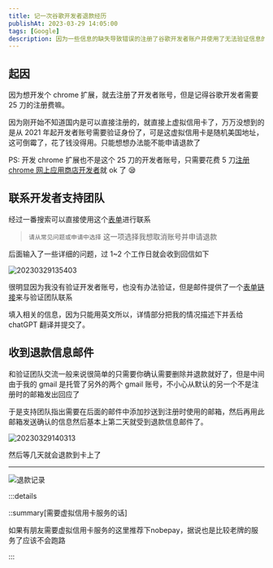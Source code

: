 ```yaml
---
title: 记一次谷歌开发者退款经历
publishAt: 2023-03-29 14:05:00
tags: [Google]
description: 因为一些信息的缺失导致错误的注册了谷歌开发者账户并使用了无法验证信息的虚拟信用卡服务，然后花了一点时间和谷歌支持团队联系最终完成了删除开发者账号和退款的流程
---
```


## 起因

因为想开发个 chrome 扩展，就去注册了开发者账号，但是记得谷歌开发者需要 25 刀的注册费嘛。

因为刚开始不知道国内是可以直接注册的，就直接上虚拟信用卡了，万万没想到的是从 2021 年起开发者账号需要验证身份了，可是这虚拟信用卡是随机美国地址，这可倒霉了，花了钱没得用。只能想想办法能不能申请退款了

PS: 开发 chrome 扩展也不是这个 25 刀的开发者账号，只需要花费 5 刀[注册 chrome 网上应用商店开发者](https://chrome.google.com/webstore/devconsole/register)就 ok 了 😪

## 联系开发者支持团队

经过一番搜索可以直接使用这个[表单](https://support.google.com/googleplay/android-developer/contact/dev_registration?extra.IssueType=cancel)进行联系

> `请从常见问题或申请中选择` 这一项选择我想取消账号并申请退款

后面输入了一些详细的问题，过 1~2 个工作日就会收到回信如下

![20230329135403](https://oss.enpitsulin.xyz/images/20230329135403.png)

很明显因为我没有验证开发者账号，也没有办法验证，但是邮件提供了一个[表单链接](https://support.google.com/googleplay/android-developer/contact/idv_form?hl=en)来与验证团队联系

填入相关的信息，因为只能用英文所以，详情部分把我的情况描述下并丢给 chatGPT 翻译并提交了。

## 收到退款信息邮件

和验证团队交流一般来说很简单的只需要你确认需要删除并退款就好了，但是中间由于我的 gmail 是托管了另外的两个 gmail 账号，不小心从默认的另一个不是注册时的邮箱发出回应了

于是支持团队指出需要在后面的邮件中添加抄送到注册时使用的邮箱，然后再用此邮箱发送确认的信息然后基本上第二天就受到退款信息邮件了。

![20230329140313](https://oss.enpitsulin.xyz/images/20230329140313.png)

然后等几天就会退款到卡上了

---

![退款记录](https://oss.enpitsulin.xyz/images/Snipaste_2023-04-13_14-02-27.png)

:::details

::summary[需要虚拟信用卡服务的话]

如果有朋友需要虚拟信用卡服务的这里推荐下nobepay，据说也是比较老牌的服务了应该不会跑路

:::
